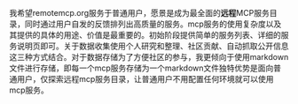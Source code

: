 我希望remotemcp.org服务于普通用户，愿景是成为最全面的**远程**MCP服务目录，同时通过用户自发的反馈排列出高质量的服务。mcp服务的使用复杂度以及其提供的具体的用途、价值是最重要的。初始阶段提供简单的服务列表、详细的服务说明页即可。关于数据收集使用个人研究和整理、社区贡献、自动抓取公开信息这三种方式结合。对于数据存储为了方便社区的参与，我更倾向于使用markdown文件进行存储，即每一个mcp服务存储为一个markdown文件独特优势是面向普通用户，仅探索远程mcp服务目录，让普通用户不用配置任何环境就可以使用mcp服务。